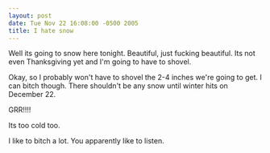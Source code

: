 ```yaml
---
layout: post
date: Tue Nov 22 16:08:00 -0500 2005
title: I hate snow
---
```


Well its going to snow here tonight.  Beautiful, just fucking beautiful.  Its
not even Thanksgiving yet and I'm going to have to shovel.

Okay, so I probably won't have to shovel the 2-4 inches we're going to get.  I
can bitch though.  There shouldn't be any snow until winter hits on December
22.

GRR!!!!

Its too cold too.

I like to bitch a lot.  You apparently like to listen.

